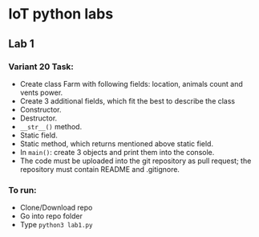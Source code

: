 # IoT python labs

## Lab 1
### Variant 20 Task:
 - Create class Farm with following fields: location, animals count and vents power.
 - Create 3 additional fields, which fit the best to describe the class
 - Constructor.
 - Destructor.
 - `__str__()` method.
 - Static field.
 - Static method, which returns mentioned above static field.
 - In `main()`: create 3 objects and print them into the console.
 - The code must be uploaded into the git repository as pull request; the repository must contain README and .gitignore.

### To run:
  - Clone/Download repo
  - Go into repo folder
  - Type `python3 lab1.py`

